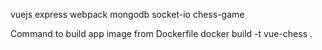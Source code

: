 vuejs express webpack mongodb socket-io chess-game

Command to build app image from Dockerfile
docker build -t vue-chess .
